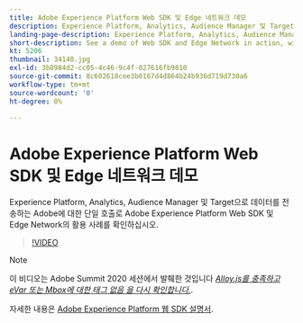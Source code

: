 ```yaml
---
title: Adobe Experience Platform Web SDK 및 Edge 네트워크 데모
description: Experience Platform, Analytics, Audience Manager 및 Target으로 데이터를 전송하는 Adobe에 대한 단일 호출로 Adobe Experience Platform Web SDK 및 Edge Network의 활용 사례를 확인하십시오.
landing-page-description: Experience Platform, Analytics, Audience Manager 및 Target으로 데이터를 전송하는 Adobe에 대한 단일 호출로 Adobe Web SDK 및 Edge Network의 활용 사례 데모를 참조하십시오.
short-description: See a demo of Web SDK and Edge Network in action, with a single call to Adobe sending data to Experience Platform, Analytics, Audience Manager, and Target.
kt: 5206
thumbnail: 34148.jpg
exl-id: 3b8984d2-cc05-4c46-9c4f-027616fb9810
source-git-commit: 8c602618cee3b0167d4d864b24b936d719d730a6
workflow-type: tm+mt
source-wordcount: '0'
ht-degree: 0%

---
```


# Adobe Experience Platform Web SDK 및 Edge 네트워크 데모

Experience Platform, Analytics, Audience Manager 및 Target으로 데이터를 전송하는 Adobe에 대한 단일 호출로 Adobe Experience Platform Web SDK 및 Edge Network의 활용 사례를 확인하십시오.

>[!VIDEO](https://video.tv.adobe.com/v/34148?quality=12&learn=on)

>[!NOTE]
>
>이 비디오는 Adobe Summit 2020 세션에서 발췌한 것입니다 *[Alloy.js를 충족하고 eVar 또는 Mbox에 대한 태그 없음 을 다시 확인합니다.](https://business.adobe.com/summit/2020/with-alloy-js-never-tag-for-an-evar-or-mbox-again.html)*.

자세한 내용은 [Adobe Experience Platform 웹 SDK 설명서](https://experienceleague.adobe.com/docs/experience-platform/edge/home.html?lang=ko-KR).